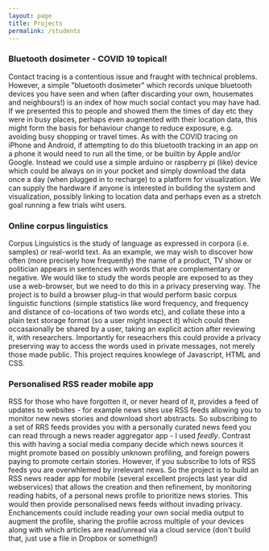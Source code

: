 ```yaml
---
layout: page
title: Projects
permalink: /students
---
```


### Bluetooth dosimeter - COVID 19 topical!

Contact tracing is a contentious issue and fraught with technical problems. However, a simple "bluetooth dosimeter" which records unique bluetooth devices you have seen and when (after discarding your own, housemates and neighbours!) is an index of how much social contact you may have had. If we presented this to people and showed them the times of day etc they were in busy places, perhaps even augmented with their location data, this might form the basis for behaviour change to reduce exposure, e.g. avoiding busy shopping or travel times. As with the COVID tracing on iPhone and Android, if attempting to do this bluetooth tracking in an app on a phone it would need to run all the time, or be builtin by Apple and/or Google. Instead we could use a simple arduino or raspberry pi (like) device which could be always on in your pocket and simply download the data once a day (when plugged in to recharge) to a platform for visualization. We can supply the hardware if anyone is interested in building the system and visualization, possibly linking to location data and perhaps even as a stretch goal running a few trials wiht users.

### Online corpus linguistics

Corpus Linguistics is the study of language as expressed in corpora (i.e. samples) or real-world text. As an example, we may wish to discover how often (more precisely how frequently) the name of a product, TV show or politician appears in sentences with words that are complementary or negative. We would like to study the words people are exposed to as they use a web-browser, but we need to do this in a privacy preserving way. The project is to build a browser plug-in that would perform basic corpus linguistic functions (simple statistics like word frequency, and frequency and distance of co-locations of two words etc), and collate these into a plain text storage format (so a user might inspect it) which could then occasaionally be shared by a user, taking an explicit action after reviewing it, with researchers. Importantly for reseacrhers this could provide a privacy preserving way to access the words used in private messages, not merely those made public. This project requires knowlege of Javascript, HTML and CSS.

### Personalised RSS reader mobile app

RSS for those who have forgotten it, or never heard of it, provides a feed of updates to websites - for example news sites use RSS feeds allowing you to monitor new news stories and download short abstracts. So subscribing to a set of RRS feeds provides you with a personally curated news feed you can read through a news reader aggregator app - I used _feedly_. Contrast this with having a social media company decide which news sources it might promote based on possibly unknown profiling, and foreign powers paying to promote certain stories. However, if you subscribe to lots of RSS feeds you are overwhlemed by irrelevant news. So the project is to build an RSS news reader app for mobile (several excellent projects last year did webservices) that allows the creation and then refinement, by monitoring reading habits, of a personal news profile to prioritize news stories. This would then provide personalised news feeds without invading privacy. Enchancements could include reading your own social media output to augment the profile, sharing the profile across multiple of your devices along with which articles are read/unread via a cloud service (don't build that, just use a file in Dropbox or somethign!)








